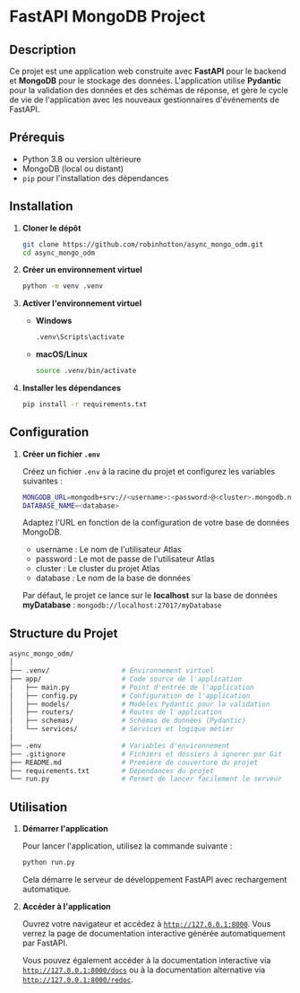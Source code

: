 # FastAPI MongoDB Project

## Description

Ce projet est une application web construite avec **FastAPI** pour le backend et **MongoDB** pour le stockage des données. L'application utilise **Pydantic** pour la validation des données et des schémas de réponse, et gère le cycle de vie de l'application avec les nouveaux gestionnaires d'événements de FastAPI.

## Prérequis

- Python 3.8 ou version ultérieure
- MongoDB (local ou distant)
- `pip` pour l'installation des dépendances

## Installation

1. **Cloner le dépôt**

   ```bash
   git clone https://github.com/robinhotton/async_mongo_odm.git
   cd async_mongo_odm
   ```

2. **Créer un environnement virtuel**

   ```bash
   python -m venv .venv
   ```

3. **Activer l'environnement virtuel**

   - **Windows**

     ```bash
     .venv\Scripts\activate
     ```

   - **macOS/Linux**

     ```bash
     source .venv/bin/activate
     ```

4. **Installer les dépendances**

   ```bash
   pip install -r requirements.txt
   ```

## Configuration

1. **Créer un fichier `.env`**

   Créez un fichier `.env` à la racine du projet et configurez les variables suivantes :

   ```bash
   MONGODB_URL=mongodb+srv://<username>:<password>@<cluster>.mongodb.net/
   DATABASE_NAME=<database>
   ```

   Adaptez l'URL en fonction de la configuration de votre base de données MongoDB.

   - username : Le nom de l'utilisateur Atlas
   - password : Le mot de passe de l'utilisateur Atlas
   - cluster : Le cluster du projet Atlas
   - database : Le nom de la base de données

   Par défaut, le projet ce lance sur le **localhost** sur la base de données **myDatabase** : `mongodb://localhost:27017/myDatabase`

## Structure du Projet

```bash
async_mongo_odm/
│
├── .venv/                  # Environnement virtuel
├── app/                    # Code source de l'application
│   ├── main.py             # Point d'entrée de l'application
│   ├── config.py           # Configuration de l'application
│   ├── models/             # Modèles Pydantic pour la validation
│   ├── routers/            # Routes de l'application
│   ├── schemas/            # Schémas de données (Pydantic)
│   └── services/           # Services et logique métier
│
├── .env                    # Variables d'environnement
├── .gitignore              # Fichiers et dossiers à ignorer par Git
├── README.md               # Première de couverture du projet
├── requirements.txt        # Dépendances du projet
└── run.py                  # Permet de lancer facilement le serveur
```

## Utilisation

1. **Démarrer l'application**

   Pour lancer l'application, utilisez la commande suivante :

   ```bash
   python run.py
   ```

   Cela démarre le serveur de développement FastAPI avec rechargement automatique.

2. **Accéder à l'application**

   Ouvrez votre navigateur et accédez à [`http://127.0.0.1:8000`](http://127.0.0.1:8000). Vous verrez la page de documentation interactive générée automatiquement par FastAPI.

   Vous pouvez également accéder à la documentation interactive via [`http://127.0.0.1:8000/docs`](http://127.0.0.1:8000/docs) ou à la documentation alternative via [`http://127.0.0.1:8000/redoc`](http://127.0.0.1:8000/redoc).
